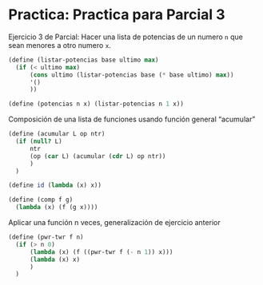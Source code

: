 # Practica: Practica para Parcial 3

Ejercicio 3 de Parcial: Hacer una lista de potencias de un numero `n` que sean menores a otro numero `x`.

```scheme
(define (listar-potencias base ultimo max)
  (if (< ultimo max)
      (cons ultimo (listar-potencias base (* base ultimo) max))
      '()
      ))

(define (potencias n x) (listar-potencias n 1 x))
```

Composición de una lista de funciones usando función general “acumular”

```scheme
(define (acumular L op ntr)
  (if (null? L)
      ntr
      (op (car L) (acumular (cdr L) op ntr))
      )
  )

(define id (lambda (x) x))

(define (comp f g)
  (lambda (x) (f (g x))))
```

Aplicar una función n veces, generalización de ejercicio anterior

```scheme
(define (pwr-twr f n)
  (if (> n 0)
      (lambda (x) (f ((pwr-twr f (- n 1)) x)))
      (lambda (x) x)
      )
  )
```